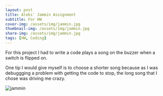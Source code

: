 ```yaml
---
layout: post
title: Aleks' Jammin Assignment
subtitle: For HW 
cover-img: /assets/img/jammin.jpg
thumbnail-img: /assets/img/jammin.jpg
share-img: /assets/img/jammin.jpg
tags: [HW, Coding]
---
```

For this project I had to write a code plays a song on the buzzer when a switch is flipped on.


One tip I would give myself is to choose a shorter song because as I was debuggging a problem with getting the code to stop, the long song that I chose was driving me crazy. 

![jammin](/assets/img/jammin.jpg "jammin")
